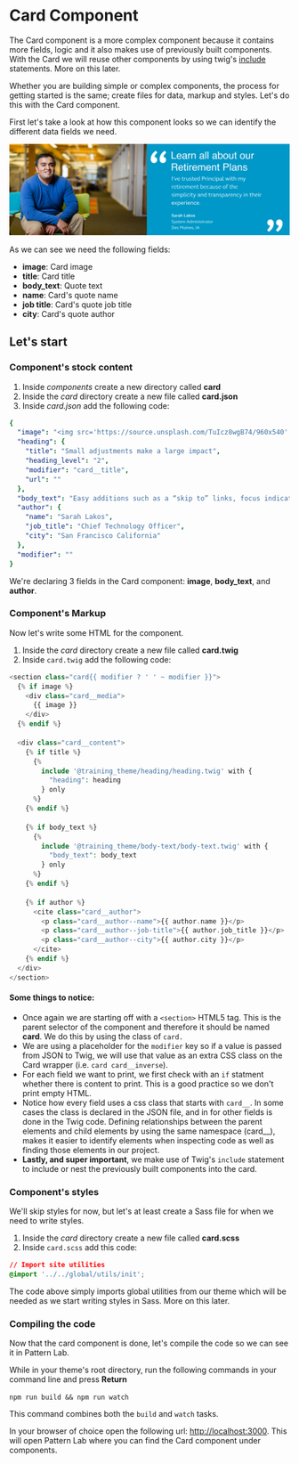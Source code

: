 # Card Component

The Card component is a more complex component because it contains more fields, logic and it also makes use of previously built components. With the Card we will reuse other components by using twig's [include](https://twig.symfony.com/doc/2.x/tags/include.html) statements. More on this later.

Whether you are building simple or complex components, the process for getting started is the same; create files for data, markup and styles. Let's do this with the Card component.

First let's take a look at how this component looks so we can identify the different data fields we need.

![Example of card](../.gitbook/assets/card.png)

As we can see we need the following fields:

* **image**: Card image
* **title**: Card title
* **body\_text**: Quote text
* **name**: Card's quote name
* **job title**: Card's quote job title
* **city**: Card's quote author

## Let's start

### Component's stock content

1. Inside _components_ create a new directory called **card**
2. Inside the _card_ directory create a new file called **card.json**
3. Inside _card.json_ add the following code:

```yaml
{
  "image": "<img src='https://source.unsplash.com/TuIcz8wgB74/960x540' alt='A wonderful image' />",
  "heading": {
    "title": "Small adjustments make a large impact",
    "heading_level": "2",
    "modifier": "card__title",
    "url": ""
  },
  "body_text": "Easy additions such as a “skip to” links, focus indicators, and the ability to resize text makes a big difference in the lives of real people, every day.",
  "author": {
    "name": "Sarah Lakos",
    "job_title": "Chief Technology Officer",
    "city": "San Francisco California"
  },
  "modifier": ""
}
```

We're declaring 3 fields in the Card component: **image**, **body\_text**, and **author**.

### Component's Markup

Now let's write some HTML for the component.

1. Inside the _card_ directory create a new file called **card.twig**
2. Inside `card.twig` add the following code:

```php
<section class="card{{ modifier ? ' ' ~ modifier }}">
  {% if image %}
    <div class="card__media">
      {{ image }}
    </div>
  {% endif %}

  <div class="card__content">
    {% if title %}
      {%
        include '@training_theme/heading/heading.twig' with {
          "heading": heading
        } only
      %}
    {% endif %}

    {% if body_text %}
      {%
        include '@training_theme/body-text/body-text.twig' with {
          "body_text": body_text
        } only
      %}
    {% endif %}

    {% if author %}
      <cite class="card__author">
        <p class="card__author--name">{{ author.name }}</p>
        <p class="card__author--job-title">{{ author.job_title }}</p>
        <p class="card__author--city">{{ author.city }}</p>
      </cite>
    {% endif %}
  </div>
</section>
```

#### Some things to notice:

* Once again we are starting off with a `<section>` HTML5 tag.  This is the parent selector of the component and therefore it should be named **card**.  We do this by using the class of `card.`
* We are using a placeholder for the `modifier` key so if a value is passed from JSON to Twig, we will use that value as an extra CSS class on the Card wrapper \(i.e. `card card__inverse`\).
* For each field we want to print, we first check with an `if` statment whether there is content to print.  This is a good practice so we don't print empty HTML.
* Notice how every field uses a css class that starts with `card__`.  In some cases the class is declared in the JSON file, and in for other fields is done in the Twig code.  Defining relationships between the parent elements and child elements by using the same namespace \(card\_\_\), makes it easier to identify elements when inspecting code as well as finding those elements in our project.
* **Lastly, and super important**, we make use of Twig's `include` statement to include or nest the previously built components into the card.

### Component's styles

We'll skip styles for now, but let's at least create a Sass file for when we need to write styles.

1. Inside the _card_ directory create a new file called **card.scss**
2. Inside `card.scss` add this code:

```css
// Import site utilities
@import '../../global/utils/init';
```

The code above simply imports global utilities from our theme which will be needed as we start writing styles in Sass. More on this later.

### Compiling the code

Now that the card component is done, let's compile the code so we can see it in Pattern Lab.

While in your theme's root directory, run the following commands in your command line and press **Return**

`npm run build && npm run watch`

This command combines both the `build` and `watch` tasks.

In your browser of choice open the following url: [http://localhost:3000](http://localhost:3000). This will open Pattern Lab where you can find the Card component under components.

